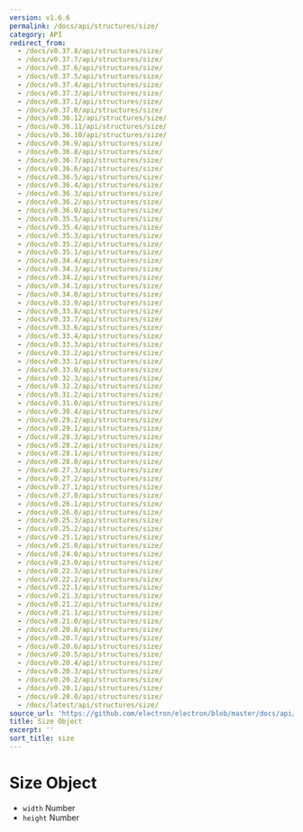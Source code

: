 ```yaml
---
version: v1.6.6
permalink: /docs/api/structures/size/
category: API
redirect_from:
  - /docs/v0.37.8/api/structures/size/
  - /docs/v0.37.7/api/structures/size/
  - /docs/v0.37.6/api/structures/size/
  - /docs/v0.37.5/api/structures/size/
  - /docs/v0.37.4/api/structures/size/
  - /docs/v0.37.3/api/structures/size/
  - /docs/v0.37.1/api/structures/size/
  - /docs/v0.37.0/api/structures/size/
  - /docs/v0.36.12/api/structures/size/
  - /docs/v0.36.11/api/structures/size/
  - /docs/v0.36.10/api/structures/size/
  - /docs/v0.36.9/api/structures/size/
  - /docs/v0.36.8/api/structures/size/
  - /docs/v0.36.7/api/structures/size/
  - /docs/v0.36.6/api/structures/size/
  - /docs/v0.36.5/api/structures/size/
  - /docs/v0.36.4/api/structures/size/
  - /docs/v0.36.3/api/structures/size/
  - /docs/v0.36.2/api/structures/size/
  - /docs/v0.36.0/api/structures/size/
  - /docs/v0.35.5/api/structures/size/
  - /docs/v0.35.4/api/structures/size/
  - /docs/v0.35.3/api/structures/size/
  - /docs/v0.35.2/api/structures/size/
  - /docs/v0.35.1/api/structures/size/
  - /docs/v0.34.4/api/structures/size/
  - /docs/v0.34.3/api/structures/size/
  - /docs/v0.34.2/api/structures/size/
  - /docs/v0.34.1/api/structures/size/
  - /docs/v0.34.0/api/structures/size/
  - /docs/v0.33.9/api/structures/size/
  - /docs/v0.33.8/api/structures/size/
  - /docs/v0.33.7/api/structures/size/
  - /docs/v0.33.6/api/structures/size/
  - /docs/v0.33.4/api/structures/size/
  - /docs/v0.33.3/api/structures/size/
  - /docs/v0.33.2/api/structures/size/
  - /docs/v0.33.1/api/structures/size/
  - /docs/v0.33.0/api/structures/size/
  - /docs/v0.32.3/api/structures/size/
  - /docs/v0.32.2/api/structures/size/
  - /docs/v0.31.2/api/structures/size/
  - /docs/v0.31.0/api/structures/size/
  - /docs/v0.30.4/api/structures/size/
  - /docs/v0.29.2/api/structures/size/
  - /docs/v0.29.1/api/structures/size/
  - /docs/v0.28.3/api/structures/size/
  - /docs/v0.28.2/api/structures/size/
  - /docs/v0.28.1/api/structures/size/
  - /docs/v0.28.0/api/structures/size/
  - /docs/v0.27.3/api/structures/size/
  - /docs/v0.27.2/api/structures/size/
  - /docs/v0.27.1/api/structures/size/
  - /docs/v0.27.0/api/structures/size/
  - /docs/v0.26.1/api/structures/size/
  - /docs/v0.26.0/api/structures/size/
  - /docs/v0.25.3/api/structures/size/
  - /docs/v0.25.2/api/structures/size/
  - /docs/v0.25.1/api/structures/size/
  - /docs/v0.25.0/api/structures/size/
  - /docs/v0.24.0/api/structures/size/
  - /docs/v0.23.0/api/structures/size/
  - /docs/v0.22.3/api/structures/size/
  - /docs/v0.22.2/api/structures/size/
  - /docs/v0.22.1/api/structures/size/
  - /docs/v0.21.3/api/structures/size/
  - /docs/v0.21.2/api/structures/size/
  - /docs/v0.21.1/api/structures/size/
  - /docs/v0.21.0/api/structures/size/
  - /docs/v0.20.8/api/structures/size/
  - /docs/v0.20.7/api/structures/size/
  - /docs/v0.20.6/api/structures/size/
  - /docs/v0.20.5/api/structures/size/
  - /docs/v0.20.4/api/structures/size/
  - /docs/v0.20.3/api/structures/size/
  - /docs/v0.20.2/api/structures/size/
  - /docs/v0.20.1/api/structures/size/
  - /docs/v0.20.0/api/structures/size/
  - /docs/latest/api/structures/size/
source_url: 'https://github.com/electron/electron/blob/master/docs/api/structures/size.md'
title: Size Object
excerpt: ''
sort_title: size
---
```




<!--


                                      ::::
                                    :o+//+o:
                                    +o    oo-
                                    :o+//oo/+o/
                                      -::-   -oo:
                                               /s/
                      -::::::::-                :s/  :::--
                  :+oo+////////+:        -:/+oo/ :s:-///++oo+:
                /o+:                -/+oo+/:-     +o-      -:+o:
               /s:              -:+o+/:           -o+         :s/
              -s/            -/oo/:                /s-         +s-
              -s/         -/oo/-                   -s/         /s-
               oo       :+o/-                       oo         oo
               -s/    :oo/                          /s-       /s-
                :s/ :oo:              -::-          /s-      /s:
                  -+o/               /ssss/         :s:    -+o-
                 :o+--               /ssss/         :s:   :o+-
                :s/  +o:              -::-          /s-   --
               -s/    :+o/-                         /s-
               oo       -+o+-                       oo
              -s/         -/oo/-                   -s/
             -+soo+:         -/oo/:                /s-      /oooo+-
             o+   :s:           -:+o+/:-          -o+      /s:  -oo
             oo:--/s:       ::      -:+oo+/:-     -/-      /s/--:o+
              :+++/-        :s:          -:/+ooo++//////++oo//+o+:
                             /s:                --::::::--
                              /s/              /s-
                               :oo:          :oo:
                                 /oo/-    -/oo/
                                   -/+oooo+/-





                   _______  _______  _______  _______  __
                  |       ||       ||       ||       ||  |
                  |  _____||_     _||   _   ||    _  ||  |
                  | |_____   |   |  |  | |  ||   |_| ||  |
                  |_____  |  |   |  |  |_|  ||    ___||__|
                   _____| |  |   |  |       ||   |     __
                  |_______|  |___|  |_______||___|    |__|


    This file is generated automatically, so it should not be edited.

    To make changes, head over to the electron/electron repository:

    https://github.com/electron/electron/blob/master/docs/api/structures/size.md

    Thanks!

-->
# Size Object

*   `width` Number
*   `height` Number
